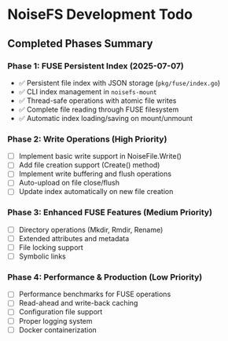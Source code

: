 # NoiseFS Development Todo

## Completed Phases Summary

### Phase 1: FUSE Persistent Index (2025-07-07)
- ✅ Persistent file index with JSON storage (`pkg/fuse/index.go`)
- ✅ CLI index management in `noisefs-mount` 
- ✅ Thread-safe operations with atomic file writes
- ✅ Complete file reading through FUSE filesystem
- ✅ Automatic index loading/saving on mount/unmount

### Phase 2: Write Operations (High Priority)
- [ ] Implement basic write support in NoiseFile.Write()
- [ ] Add file creation support (Create() method)
- [ ] Implement write buffering and flush operations
- [ ] Auto-upload on file close/flush
- [ ] Update index automatically on new file creation

### Phase 3: Enhanced FUSE Features (Medium Priority)
- [ ] Directory operations (Mkdir, Rmdir, Rename)
- [ ] Extended attributes and metadata
- [ ] File locking support
- [ ] Symbolic links

### Phase 4: Performance & Production (Low Priority)
- [ ] Performance benchmarks for FUSE operations
- [ ] Read-ahead and write-back caching
- [ ] Configuration file support
- [ ] Proper logging system
- [ ] Docker containerization